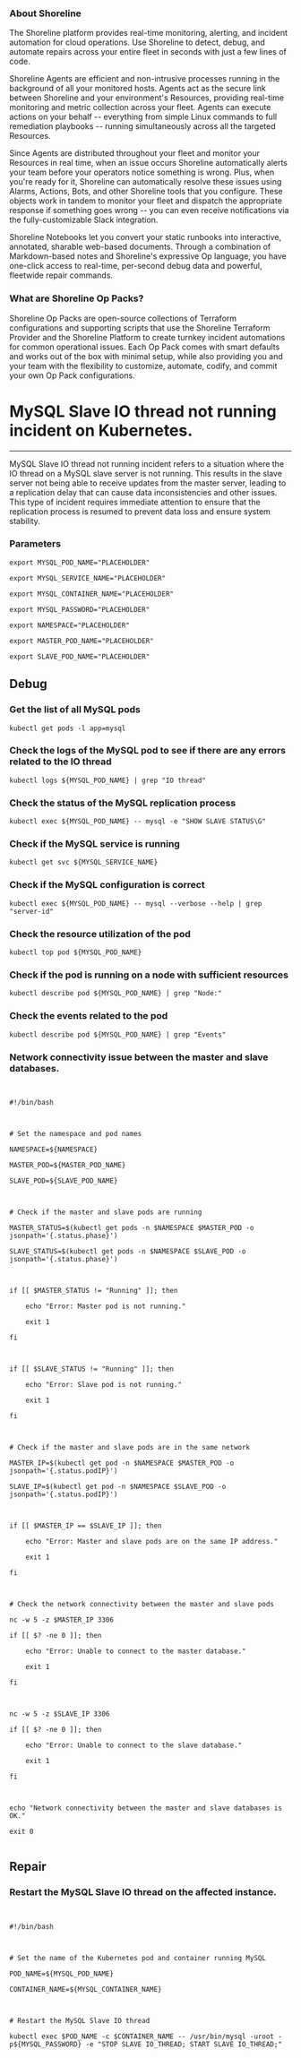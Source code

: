 
### About Shoreline
The Shoreline platform provides real-time monitoring, alerting, and incident automation for cloud operations. Use Shoreline to detect, debug, and automate repairs across your entire fleet in seconds with just a few lines of code.

Shoreline Agents are efficient and non-intrusive processes running in the background of all your monitored hosts. Agents act as the secure link between Shoreline and your environment's Resources, providing real-time monitoring and metric collection across your fleet. Agents can execute actions on your behalf -- everything from simple Linux commands to full remediation playbooks -- running simultaneously across all the targeted Resources.

Since Agents are distributed throughout your fleet and monitor your Resources in real time, when an issue occurs Shoreline automatically alerts your team before your operators notice something is wrong. Plus, when you're ready for it, Shoreline can automatically resolve these issues using Alarms, Actions, Bots, and other Shoreline tools that you configure. These objects work in tandem to monitor your fleet and dispatch the appropriate response if something goes wrong -- you can even receive notifications via the fully-customizable Slack integration.

Shoreline Notebooks let you convert your static runbooks into interactive, annotated, sharable web-based documents. Through a combination of Markdown-based notes and Shoreline's expressive Op language, you have one-click access to real-time, per-second debug data and powerful, fleetwide repair commands.

### What are Shoreline Op Packs?
Shoreline Op Packs are open-source collections of Terraform configurations and supporting scripts that use the Shoreline Terraform Provider and the Shoreline Platform to create turnkey incident automations for common operational issues. Each Op Pack comes with smart defaults and works out of the box with minimal setup, while also providing you and your team with the flexibility to customize, automate, codify, and commit your own Op Pack configurations.

# MySQL Slave IO thread not running incident on Kubernetes.
---

MySQL Slave IO thread not running incident refers to a situation where the IO thread on a MySQL slave server is not running. This results in the slave server not being able to receive updates from the master server, leading to a replication delay that can cause data inconsistencies and other issues. This type of incident requires immediate attention to ensure that the replication process is resumed to prevent data loss and ensure system stability.

### Parameters
```shell
export MYSQL_POD_NAME="PLACEHOLDER"

export MYSQL_SERVICE_NAME="PLACEHOLDER"

export MYSQL_CONTAINER_NAME="PLACEHOLDER"

export MYSQL_PASSWORD="PLACEHOLDER"

export NAMESPACE="PLACEHOLDER"

export MASTER_POD_NAME="PLACEHOLDER"

export SLAVE_POD_NAME="PLACEHOLDER"
```

## Debug

### Get the list of all MySQL pods
```shell
kubectl get pods -l app=mysql
```

### Check the logs of the MySQL pod to see if there are any errors related to the IO thread
```shell
kubectl logs ${MYSQL_POD_NAME} | grep "IO thread"
```

### Check the status of the MySQL replication process
```shell
kubectl exec ${MYSQL_POD_NAME} -- mysql -e "SHOW SLAVE STATUS\G"
```

### Check if the MySQL service is running
```shell
kubectl get svc ${MYSQL_SERVICE_NAME}
```

### Check if the MySQL configuration is correct
```shell
kubectl exec ${MYSQL_POD_NAME} -- mysql --verbose --help | grep "server-id"
```

### Check the resource utilization of the pod
```shell
kubectl top pod ${MYSQL_POD_NAME}
```

### Check if the pod is running on a node with sufficient resources
```shell
kubectl describe pod ${MYSQL_POD_NAME} | grep "Node:"
```

### Check the events related to the pod
```shell
kubectl describe pod ${MYSQL_POD_NAME} | grep "Events"
```

### Network connectivity issue between the master and slave databases.
```shell


#!/bin/bash



# Set the namespace and pod names

NAMESPACE=${NAMESPACE}

MASTER_POD=${MASTER_POD_NAME}

SLAVE_POD=${SLAVE_POD_NAME}



# Check if the master and slave pods are running

MASTER_STATUS=$(kubectl get pods -n $NAMESPACE $MASTER_POD -o jsonpath='{.status.phase}')

SLAVE_STATUS=$(kubectl get pods -n $NAMESPACE $SLAVE_POD -o jsonpath='{.status.phase}')



if [[ $MASTER_STATUS != "Running" ]]; then

    echo "Error: Master pod is not running."

    exit 1

fi



if [[ $SLAVE_STATUS != "Running" ]]; then

    echo "Error: Slave pod is not running."

    exit 1

fi



# Check if the master and slave pods are in the same network

MASTER_IP=$(kubectl get pod -n $NAMESPACE $MASTER_POD -o jsonpath='{.status.podIP}')

SLAVE_IP=$(kubectl get pod -n $NAMESPACE $SLAVE_POD -o jsonpath='{.status.podIP}')



if [[ $MASTER_IP == $SLAVE_IP ]]; then

    echo "Error: Master and slave pods are on the same IP address."

    exit 1

fi



# Check the network connectivity between the master and slave pods

nc -w 5 -z $MASTER_IP 3306

if [[ $? -ne 0 ]]; then

    echo "Error: Unable to connect to the master database."

    exit 1

fi



nc -w 5 -z $SLAVE_IP 3306

if [[ $? -ne 0 ]]; then

    echo "Error: Unable to connect to the slave database."

    exit 1

fi



echo "Network connectivity between the master and slave databases is OK."

exit 0


```

## Repair

### Restart the MySQL Slave IO thread on the affected instance.
```shell


#!/bin/bash



# Set the name of the Kubernetes pod and container running MySQL

POD_NAME=${MYSQL_POD_NAME}

CONTAINER_NAME=${MYSQL_CONTAINER_NAME}



# Restart the MySQL Slave IO thread

kubectl exec $POD_NAME -c $CONTAINER_NAME -- /usr/bin/mysql -uroot -p${MYSQL_PASSWORD} -e "STOP SLAVE IO_THREAD; START SLAVE IO_THREAD;"


```
